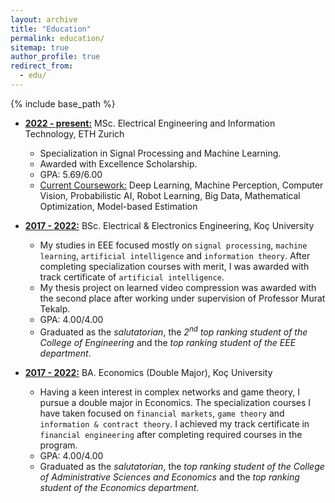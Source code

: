 ```yaml
---
layout: archive
title: "Education"
permalink: education/
sitemap: true
author_profile: true
redirect_from:
  - edu/
---
```


{% include base_path %}

* <b><ins>2022 - present:</ins></b> MSc. Electrical Engineering and Information Technology, ETH Zurich
  * Specialization in Signal Processing and Machine Learning.
  * Awarded with Excellence Scholarship.
  * GPA: 5.69/6.00
  * <ins>Current Coursework:</ins> Deep Learning, Machine Perception, Computer Vision, Probabilistic AI, Robot Learning, Big Data, Mathematical Optimization, Model-based Estimation

* <b><ins>2017 - 2022:</ins></b> BSc. Electrical & Electronics Engineering, Koç University
  * My studies in EEE focused mostly on ```signal processing```, ```machine learning```, 
  ```artificial intelligence``` and ```information theory```. After completing specialization 
  courses with merit, I was awarded with track certificate of ```artificial intelligence```. 
  * My thesis project on learned video compression was awarded with the second place after working 
  under supervision of Professor Murat Tekalp.
  * GPA: 4.00/4.00
  * Graduated as the *salutatorian*, the *2<sup>nd</sup> top ranking student of the College of Engineering* and the *top ranking student of the EEE department*.

* <b><ins>2017 - 2022:</ins></b> BA. Economics (Double Major), Koç University
  * Having a keen interest in complex networks and game theory, I pursue a double major in Economics.
  The specialization courses I have taken focused on ```financial markets```, ```game theory``` and 
  ```information & contract theory```. I achieved my track certificate in ```financial engineering``` 
  after completing required courses in the program.
  * GPA: 4.00/4.00
  * Graduated as the *salutatorian*, the *top ranking student of the College of Administrative Sciences and Economics* and the *top ranking student of the Economics department*.
